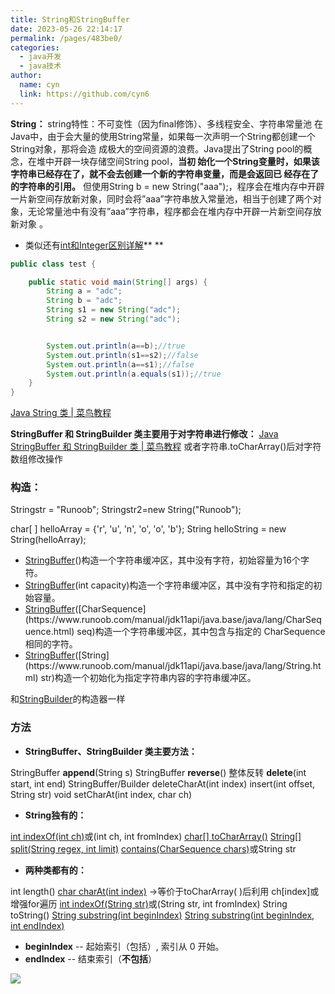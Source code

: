 ```yaml
---
title: String和StringBuffer
date: 2023-05-26 22:14:17
permalink: /pages/483be0/
categories:
  - java开发
  - java技术
author: 
  name: cyn
  link: https://github.com/cyn6
---
```

**String：**
string特性：不可变性（因为final修饰）、多线程安全、字符串常量池
在Java中，由于会大量的使用String常量，如果每一次声明一个String都创建一个String对象，那将会造
成极大的空间资源的浪费。Java提出了String pool的概念，在堆中开辟一块存储空间String pool，**当初
始化一个String变量时，如果该字符串已经存在了，就不会去创建一个新的字符串变量，而是会返回已
经存在了的字符串的引用。**
但使用String b = new String("aaa");，程序会在堆内存中开辟一片新空间存放新对象，同时会将”aaa”字符串放入常量池，相当于创建了两个对象，无论常量池中有没有”aaa”字符串，程序都会在堆内存中开辟一片新空间存放新对象 。

- 类似还有[int和Integer区别详解](https://www.yuque.com/ynch/ovnlpd/6e028591-fa7f-410e-87e2-a1ffe53de146?view=doc_embed)** **
```java
public class test {

    public static void main(String[] args) {
        String a = "adc";
        String b = "adc";
        String s1 = new String("adc");
        String s2 = new String("adc");


        System.out.println(a==b);//true
        System.out.println(s1==s2);//false
        System.out.println(a==s1);//false
        System.out.println(a.equals(s1));//true
    }
}
```
[Java String 类 | 菜鸟教程](https://www.runoob.com/java/java-string.html)

**StringBuffer 和 StringBuilder 类主要用于对字符串进行修改：**
[Java StringBuffer 和 StringBuilder 类 | 菜鸟教程](https://www.runoob.com/java/java-stringbuffer.html)
或者字符串.toCharArray()后对字符数组修改操作

### 构造：
Stringstr = "Runoob";
Stringstr2=new String("Runoob");

char[ ] helloArray = {'r', 'u', 'n', 'o', 'o', 'b'};
 String helloString = new String(helloArray); 

- [StringBuffer](https://www.runoob.com/manual/jdk11api/java.base/java/lang/StringBuffer.html#%3Cinit%3E())()构造一个字符串缓冲区，其中没有字符，初始容量为16个字符。
- [StringBuffer](https://www.runoob.com/manual/jdk11api/java.base/java/lang/StringBuffer.html#%3Cinit%3E(int))(int capacity)构造一个字符串缓冲区，其中没有字符和指定的初始容量。
- [StringBuffer](https://www.runoob.com/manual/jdk11api/java.base/java/lang/StringBuffer.html#%3Cinit%3E(java.lang.CharSequence))([CharSequence](https://www.runoob.com/manual/jdk11api/java.base/java/lang/CharSequence.html) seq)构造一个字符串缓冲区，其中包含与指定的 CharSequence相同的字符。
- [StringBuffer](https://www.runoob.com/manual/jdk11api/java.base/java/lang/StringBuffer.html#%3Cinit%3E(java.lang.String))([String](https://www.runoob.com/manual/jdk11api/java.base/java/lang/String.html) str)构造一个初始化为指定字符串内容的字符串缓冲区。

和[StringBuilder](https://www.runoob.com/manual/jdk11api/java.base/java/lang/StringBuilder.html#%3Cinit%3E())的构造器一样
### 方法

- **StringBuffer、StringBuilder 类主要方法：**

StringBuffer **append**(String s)
StringBuffer **reverse**() 整体反转
**delete**(int start, int end)
StringBuffer/Builder deleteCharAt(int index)
insert(int offset, String str)
void setCharAt(int index, char ch)

- **String独有的：**

[int indexOf(int ch)](https://www.runoob.com/java/java-string-indexof.html)或(int ch, int fromIndex)
[char[] toCharArray()](https://www.runoob.com/java/java-string-tochararray.html)
[String[] split(String regex, int limit)](https://www.runoob.com/java/java-string-split.html)
[contains(CharSequence chars)](https://www.runoob.com/java/java-string-contains.html)或String str

- **两种类都有的：**

int length()
[char charAt(int index)](https://www.runoob.com/java/java-string-charat.html)  ->等价于toCharArray( )后利用 ch[index]或增强for遍历
[int indexOf(String str)](https://www.runoob.com/java/java-string-indexof.html)或(String str, int fromIndex)
String toString()
[String substring(int beginIndex)](https://www.runoob.com/java/java-string-substring.html)
[String substring(int beginIndex, int endIndex)](https://www.runoob.com/java/java-string-substring.html)

- **beginIndex** -- 起始索引（包括）, 索引从 0 开始。
- **endIndex** -- 结束索引（**不包括**）

![](https://cdn.jsdelivr.net/gh/cyn6/image_storage/1678851849715-c88913d8-8f53-4d10-be2c-44d61fc3d549.png)


